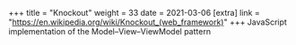 +++
title = "Knockout"
weight = 33
date = 2021-03-06
[extra]
link = "https://en.wikipedia.org/wiki/Knockout_(web_framework)"
+++
JavaScript implementation of the Model–View–ViewModel pattern


